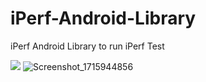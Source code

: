 # iPerf-Android-Library
iPerf Android Library to run iPerf Test




[![](https://jitpack.io/v/subhenduisamitabh7/iPerf-Android-Library.svg)](https://jitpack.io/#subhenduisamitabh7/iPerf-Android-Library)
![Screenshot_1715944856](https://github.com/subhenduisamitabh7/iPerf-Android-Library/assets/8319515/034a0b43-8724-459b-b837-570bf37fd77e)
